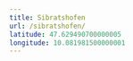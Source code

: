 ```yaml
---
title: Sibratshofen
url: /sibratshofen/
latitude: 47.629490700000005
longitude: 10.081981500000001
---
```

